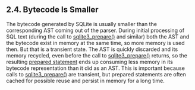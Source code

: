 ## 2\.4\. Bytecode Is Smaller



The bytecode generated by SQLite is usually smaller than the corresponding
AST coming out of the parser. During initial processing of SQL text
(during the call to [sqlite3\_prepare()](c3ref/prepare.html) and similar) both the AST and the
bytecode exist in memory at the same time, so more memory is used then.
But that is a transient state. The AST
is quickly discarded and its memory recycled, even before the call to
[sqlite3\_prepare()](c3ref/prepare.html) returns, so the resulting [prepared statement](c3ref/stmt.html) ends
up consuming less memory in its bytecode representation than it did as an AST.
This is important because calls to [sqlite3\_prepare()](c3ref/prepare.html) are transient, but
prepared statements are often cached for possible reuse and persist in memory
for a long time.



